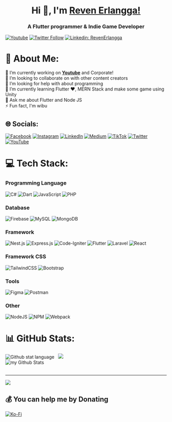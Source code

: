 <h1 align="center"> Hi 👋, I'm <a href="https://www.youtube.com/channel/UCmX0A6hZcnIsHAiXOQsJ0pQ">Reven Erlangga!</a></h1>
<h3 align="center">A Flutter programmer & Indie Game Developer</h3>

[![Youtube](https://img.shields.io/static/v1?label=RevenErlangga&message=Subscribe&logo=YouTube&color=FF0000&style=for-the-badge)][youtube]
[![Twitter Follow](https://img.shields.io/twitter/follow/RevenErlangga?color=1DA1F2&label=Followers&logo=twitter&style=for-the-badge)][twitter]
[![Linkedin: RevenErlangga](https://img.shields.io/badge/-CONNECT-blue?style=for-the-badge&logo=Linkedin&link=https://www.linkedin.com/in/reven-erlangga)][linkedin]

# 💫 About Me:
🔭 I’m currently working on [**Youtube**][youtube] and Corporate!<br>
👯 I’m looking to collaborate on with other content creators<br>
🤝 I’m looking for help with  about programming<br>
🌱 I’m currently learning Flutter ❤️, MERN Stack and make some game using Unity<br>
💬 Ask me about Flutter and Node JS<br>
⚡ Fun fact, I'm wibu


## 🌐 Socials:
[![Facebook](https://img.shields.io/badge/Facebook-%231877F2.svg?logo=Facebook&logoColor=white)](https://facebook.com/reven.ferlian) 
[![Instagram](https://img.shields.io/badge/Instagram-%23E4405F.svg?logo=Instagram&logoColor=white)](https://instagram.com/reven.erlangga) 
[![LinkedIn](https://img.shields.io/badge/LinkedIn-%230077B5.svg?logo=linkedin&logoColor=white)](https://linkedin.com/in/reven-ferlian-erlangga) 
[![Medium](https://img.shields.io/badge/Medium-12100E?logo=medium&logoColor=white)](https://medium.com/@reven.erlangga) 
[![TikTok](https://img.shields.io/badge/TikTok-%23000000.svg?logo=TikTok&logoColor=white)](https://tiktok.com/@reven.erlangga) 
[![Twitter](https://img.shields.io/badge/Twitter-%231DA1F2.svg?logo=Twitter&logoColor=white)](https://twitter.com/RevenErlangga) 
[![YouTube](https://img.shields.io/badge/YouTube-%23FF0000.svg?logo=YouTube&logoColor=white)](https://youtube.com/c/UCmX0A6hZcnIsHAiXOQsJ0pQ) 

# 💻 Tech Stack:
### Programming Language
![C#](https://img.shields.io/badge/c%23-%23239120.svg?style=for-the-badge&logo=c-sharp&logoColor=white) 
![Dart](https://img.shields.io/badge/dart-%230175C2.svg?style=for-the-badge&logo=dart&logoColor=white) 
![JavaScript](https://img.shields.io/badge/javascript-%23323330.svg?style=for-the-badge&logo=javascript&logoColor=%23F7DF1E) 
![PHP](https://img.shields.io/badge/php-%23777BB4.svg?style=for-the-badge&logo=php&logoColor=white) 
### Database
![Firebase](https://img.shields.io/badge/firebase-%23039BE5.svg?style=for-the-badge&logo=firebase) 
![MySQL](https://img.shields.io/badge/mysql-%2300f.svg?style=for-the-badge&logo=mysql&logoColor=white) 
![MongoDB](https://img.shields.io/badge/MongoDB-%234ea94b.svg?style=for-the-badge&logo=mongodb&logoColor=white) 	
### Framework
![Nest.js](https://img.shields.io/badge/nest.js-%23D4224A.svg?style=for-the-badge&logo=nestjs&logoColor=white) 
![Express.js](https://img.shields.io/badge/express.js-%23404d59.svg?style=for-the-badge&logo=express&logoColor=%2361DAFB) 
![Code-Igniter](https://img.shields.io/badge/CodeIgniter-%23EF4223.svg?style=for-the-badge&logo=codeIgniter&logoColor=white) 
![Flutter](https://img.shields.io/badge/Flutter-%2302569B.svg?style=for-the-badge&logo=Flutter&logoColor=white) 
![Laravel](https://img.shields.io/badge/laravel-%23FF2D20.svg?style=for-the-badge&logo=laravel&logoColor=white) 
![React](https://img.shields.io/badge/react-%2320232a.svg?style=for-the-badge&logo=react&logoColor=%2361DAFB) 
### Framework CSS
![TailwindCSS](https://img.shields.io/badge/tailwindcss-%2338B2AC.svg?style=for-the-badge&logo=tailwind-css&logoColor=white) 
![Bootstrap](https://img.shields.io/badge/bootstrap-%23563D7C.svg?style=for-the-badge&logo=bootstrap&logoColor=white) 
### Tools
![Figma](https://img.shields.io/badge/figma-%23F24E1E.svg?style=for-the-badge&logo=figma&logoColor=white) 
![Postman](https://img.shields.io/badge/Postman-FF6C37?style=for-the-badge&logo=postman&logoColor=white) 
### Other
![NodeJS](https://img.shields.io/badge/node.js-6DA55F?style=for-the-badge&logo=node.js&logoColor=white) 
![NPM](https://img.shields.io/badge/NPM-%23000000.svg?style=for-the-badge&logo=npm&logoColor=white) 
![Webpack](https://img.shields.io/badge/webpack-%238DD6F9.svg?style=for-the-badge&logo=webpack&logoColor=black) 
<!-- ![Go](https://img.shields.io/badge/go-%2300ADD8.svg?style=for-the-badge&logo=go&logoColor=white)  -->
<!-- ![TypeScript](https://img.shields.io/badge/typescript-%23007ACC.svg?style=for-the-badge&logo=typescript&logoColor=white)  -->
<!-- ![GraphQL](https://img.shields.io/badge/-GraphQL-E10098?style=for-the-badge&logo=graphql&logoColor=white)  -->
<!-- ![Netlify](https://img.shields.io/badge/netlify-%23000000.svg?style=for-the-badge&logo=netlify&logoColor=#00C7B7)  -->
<!-- ![AWS](https://img.shields.io/badge/AWS-%23FF9900.svg?style=for-the-badge&logo=amazon-aws&logoColor=white)  -->
<!-- ![Next JS](https://img.shields.io/badge/Next-black?style=for-the-badge&logo=next.js&logoColor=white)  -->
<!-- ![SASS](https://img.shields.io/badge/SASS-hotpink.svg?style=for-the-badge&logo=SASS&logoColor=white)  -->
<!-- ![Nginx](https://img.shields.io/badge/nginx-%23009639.svg?style=for-the-badge&logo=nginx&logoColor=white)  -->

# 📊 GitHub Stats:
<img src="https://github-readme-stats.vercel.app/api/top-langs?username=reven-erlangga&show_icons=true&locale=en&layout=compact&theme=chartreuse-dark" alt="Github stat language" /> &nbsp;
![](https://github-readme-streak-stats.herokuapp.com/?user=reven-erlangga&theme=midnight-purple&hide_border=false)<br/>
<img align="center" src="https://github-readme-stats.vercel.app/api?username=reven-erlangga&include_all_commits=true&count_private=true&show_icons=true&line_height=20&title_color=2B5BBD&icon_color=1124BB&text_color=A1A1A1&bg_color=0,000000,130F40" alt="my Github Stats"/> <br /> <br />

---
[![](https://visitcount.itsvg.in/api?id=reven-erlangga&icon=0&color=0)](https://visitcount.itsvg.in)

## 💰 You can help me by Donating
[![Ko-Fi](https://img.shields.io/badge/Ko--fi-F16061?style=for-the-badge&logo=ko-fi&logoColor=white)](https://ko-fi.com/reven_erlangga) 


[website]: https://reven-erlangga.netlify.app
[dribbble]: https://dribbble.com/reven_erlangga
[twitter]: https://twitter.com/RevenErlangga
[youtube]: https://www.youtube.com/channel/UCmX0A6hZcnIsHAiXOQsJ0pQ
[linkedin]: https://www.linkedin.com/in/reven-erlangga-001a1b137
[github]: https://github.com/reven-erlangga
[instagram]: https://www.instagram.com/reven.erlangga
[facebook]: https://www.facebook.com/reven.ferlian
[medium]: https://medium.com/@reven.erlangga

<!-- Proudly created with GPRM ( https://gprm.itsvg.in ) -->

